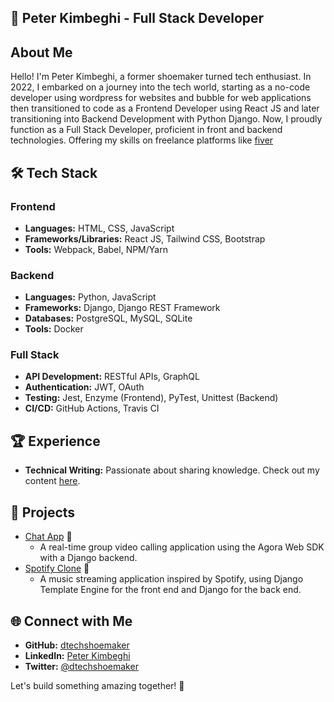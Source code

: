 
## 👞 Peter Kimbeghi - Full Stack Developer

## About Me
Hello! I'm Peter Kimbeghi, a former shoemaker turned tech enthusiast. In 2022, I embarked on a journey into the tech world, starting as a no-code developer using wordpress for websites and bubble for web applications then transitioned to code as a Frontend Developer using React JS and later transitioning into Backend Development with Python Django. Now, I proudly function as a Full Stack Developer, proficient in front and backend technologies. Offering my skills on freelance platforms like [fiver](https://www.fiverr.com/peterkim1)

## 🛠️ Tech Stack
### Frontend
- **Languages:** HTML, CSS, JavaScript
- **Frameworks/Libraries:** React JS, Tailwind CSS, Bootstrap
- **Tools:** Webpack, Babel, NPM/Yarn

### Backend
- **Languages:** Python, JavaScript
- **Frameworks:** Django, Django REST Framework
- **Databases:** PostgreSQL, MySQL, SQLite
- **Tools:** Docker

### Full Stack
- **API Development:** RESTful APIs, GraphQL
- **Authentication:** JWT, OAuth
- **Testing:** Jest, Enzyme (Frontend), PyTest, Unittest (Backend)
- **CI/CD:** GitHub Actions, Travis CI

## 🏆 Experience
- **Technical Writing:** Passionate about sharing knowledge. Check out my content [here](https://github.com/dtechshoemaker).

## 📂 Projects
- [Chat App](https://github.com/dtechshoemaker/chat-app) 📱
  - A real-time group video calling application using the Agora Web SDK with a Django backend.
- [Spotify Clone](https://github.com/dtechshoemaker/spotify-clone) 🎵
  - A music streaming application inspired by Spotify, using Django Template Engine for the front end and Django for the back end.

## 🌐 Connect with Me
- **GitHub:** [dtechshoemaker](https://github.com/dtechshoemaker)
- **LinkedIn:** [Peter Kimbeghi](https://www.linkedin.com/in/peter-kimbeghi)
- **Twitter:** [@dtechshoemaker](https://twitter.com/dtechshoemaker)

Let's build something amazing together! 🚀

